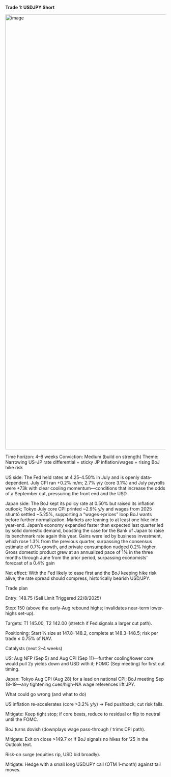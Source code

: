 


**Trade 1: USDJPY Short** 

<img width="2126" height="1366" alt="image" src="https://github.com/user-attachments/assets/5f0e4e79-57fc-4eee-a0ca-6473db8fc0d3" />


Time horizon: 4–8 weeks
Conviction: Medium (build on strength)
Theme: Narrowing US–JP rate differential + sticky JP inflation/wages + rising BoJ hike risk

US side: The Fed held rates at 4.25–4.50% in July and is openly data-dependent. July CPI ran +0.2% m/m; 2.7% y/y (core 3.1%) and July payrolls were +73k with clear cooling momentum—conditions that increase the odds of a September cut, pressuring the front end and the USD. 

Japan side: The BoJ kept its policy rate at 0.50% but raised its inflation outlook; Tokyo July core CPI printed ~2.9% y/y and wages from 2025 shuntō settled ~5.25%, supporting a “wages→prices” loop BoJ wants before further normalization. Markets are leaning to at least one hike into year-end. Japan’s economy expanded faster than expected last quarter led by solid domestic demand, boosting the case for the Bank of Japan to raise its benchmark rate again this year. Gains were led by business investment, which rose 1.3% from the previous quarter, surpassing the consensus estimate of 0.7% growth, and private consumption nudged 0.2% higher. Gross domestic product grew at an annualized pace of 1% in the three months through June from the prior period, surpassing economists’ forecast of a 0.4% gain

Net effect: With the Fed likely to ease first and the BoJ keeping hike risk alive, the rate spread should compress, historically bearish USD/JPY.

Trade plan

Entry: 148.75 (Sell Limit Triggered 22/8/2025)

Stop: 150 (above the early-Aug rebound highs; invalidates near-term lower-highs set-up).

Targets: T1 145.00, T2 142.00 (stretch if Fed signals a larger cut path).

Positioning: Start ½ size at 147.8–148.2, complete at 148.3–148.5; risk per trade ≤ 0.75% of NAV.

Catalysts (next 2–4 weeks)

US: Aug NFP (Sep 5) and Aug CPI (Sep 11)—further cooling/lower core would pull 2y yields down and USD with it; FOMC (Sep meeting) for first cut timing. 

Japan: Tokyo Aug CPI (Aug 28) for a lead on national CPI; BoJ meeting Sep 18–19—any tightening cues/high-NA wage references lift JPY.

What could go wrong (and what to do)

US inflation re-accelerates (core >3.2% y/y) → Fed pushback; cut risk falls.

Mitigate: Keep tight stop; if core beats, reduce to residual or flip to neutral until the FOMC. 

BoJ turns dovish (downplays wage pass-through / trims CPI path).

Mitigate: Exit on close >149.7 or if BoJ signals no hikes for ’25 in the Outlook text. 

Risk-on surge (equities rip, USD bid broadly).

Mitigate: Hedge with a small long USD/JPY call (OTM 1-month) against tail moves.
